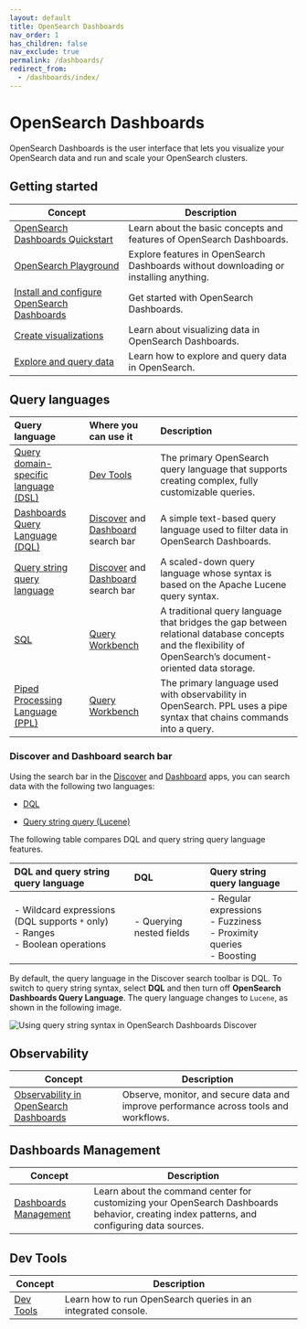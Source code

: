 ```yaml
---
layout: default
title: OpenSearch Dashboards
nav_order: 1
has_children: false
nav_exclude: true
permalink: /dashboards/
redirect_from:
  - /dashboards/index/
---
```


# OpenSearch Dashboards

OpenSearch Dashboards is the user interface that lets you visualize your OpenSearch data and run and scale your OpenSearch clusters.

## Getting started

| Concept | Description | 
|---------|-------------|
| [OpenSearch Dashboards Quickstart]({{site.url}}{{site.baseurl}}/dashboards/quickstart-dashboards/) | Learn about the basic concepts and features of OpenSearch Dashboards. |
| [OpenSearch Playground](https://playground.opensearch.org/app/home#/) | Explore features in OpenSearch Dashboards without downloading or installing anything. |
| [Install and configure OpenSearch Dashboards]({{site.url}}{{site.baseurl}}/install-and-configure/install-dashboards/index/) | Get started with OpenSearch Dashboards. | 
| [Create visualizations]({{site.url}}{{site.baseurl}}/dashboards/visualize/viz-index/) | Learn about visualizing data in OpenSearch Dashboards. |
| [Explore and query data]({{site.url}}{{site.baseurl}}/dashboards/discover/index-discover/) | Learn how to explore and query data in OpenSearch. |

## Query languages

Query language | Where you can use it | Description
:--- | :--- | :---
[Query domain-specific language (DSL)]({{site.url}}{{site.baseurl}}/query-dsl/index/) | [Dev Tools]({{site.url}}{{site.baseurl}}/dashboards/dev-tools/index-dev/) | The primary OpenSearch query language that supports creating complex, fully customizable queries.
[Dashboards Query Language (DQL)]({{site.url}}{{site.baseurl}}/dashboards/discover/dql/) | [Discover]({{site.url}}{{site.baseurl}}/dashboards/discover/index-discover/) and [Dashboard]({{site.url}}{{site.baseurl}}/dashboards/dashboard/index/) search bar | A simple text-based query language used to filter data in OpenSearch Dashboards. 
[Query string query language]({{site.url}}{{site.baseurl}}/query-dsl/full-text/query-string/) | [Discover]({{site.url}}{{site.baseurl}}/dashboards/discover/index-discover/) and [Dashboard]({{site.url}}{{site.baseurl}}/dashboards/dashboard/index/) search bar | A scaled-down query language whose syntax is based on the Apache Lucene query syntax.
[SQL]({{site.url}}{{site.baseurl}}/search-plugins/sql/sql/index/) | [Query Workbench]({{site.url}}{{site.baseurl}}/dashboards/query-workbench/) | A traditional query language that bridges the gap between relational database concepts and the flexibility of OpenSearch’s document-oriented data storage.
[Piped Processing Language (PPL)]({{site.url}}{{site.baseurl}}/search-plugins/sql/ppl/index/) | [Query Workbench]({{site.url}}{{site.baseurl}}/dashboards/query-workbench/) | The primary language used with observability in OpenSearch. PPL uses a pipe syntax that chains commands into a query.

### Discover and Dashboard search bar

Using the search bar in the [Discover]({{site.url}}{{site.baseurl}}/dashboards/discover/index-discover/) and [Dashboard]({{site.url}}{{site.baseurl}}/dashboards/dashboard/index/) apps, you can search data with the following two languages:

- [DQL]({{site.url}}{{site.baseurl}}/dashboards/discover/dql/) 

- [Query string query (Lucene)]({{site.url}}{{site.baseurl}}/query-dsl/full-text/query-string/)

The following table compares DQL and query string query language features.

DQL and query string query language | DQL | Query string query language
:--- | :--- | :---
- Wildcard expressions (DQL supports `*` only)<br> - Ranges<br> - Boolean operations<br> | - Querying nested fields | - Regular expressions<br> - Fuzziness<br> - Proximity queries<br> - Boosting

By default, the query language in the Discover search toolbar is DQL. To switch to query string syntax, select **DQL** and then turn off **OpenSearch Dashboards Query Language**. The query language changes to `Lucene`, as shown in the following image.

![Using query string syntax in OpenSearch Dashboards Discover]({{site.url}}{{site.baseurl}}/images/discover-lucene-syntax.png)

## Observability

| Concept | Description | 
|---------|-------------|
| [Observability in OpenSearch Dashboards]({{site.url}}{{site.baseurl}}//observing-your-data/index/) | Observe, monitor, and secure data and improve performance across tools and workflows. |


## Dashboards Management

| Concept | Description | 
|---------|-------------|
| [Dashboards Management]({{site.url}}{{site.baseurl}}/dashboards/management/management-index/) | Learn about the command center for customizing your OpenSearch Dashboards behavior, creating index patterns, and configuring data sources. |

## Dev Tools 

| Concept | Description |
|---------|-------------|
| [Dev Tools]({{site.url}}{{site.baseurl}}/dashboards/dev-tools/index-dev/) | Learn how to run OpenSearch queries in an integrated console. |
